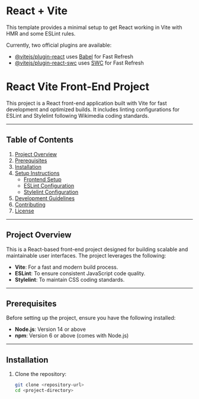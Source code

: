 # React + Vite

This template provides a minimal setup to get React working in Vite with HMR and some ESLint rules.

Currently, two official plugins are available:

- [@vitejs/plugin-react](https://github.com/vitejs/vite-plugin-react/blob/main/packages/plugin-react/README.md) uses [Babel](https://babeljs.io/) for Fast Refresh
- [@vitejs/plugin-react-swc](https://github.com/vitejs/vite-plugin-react-swc) uses [SWC](https://swc.rs/) for Fast Refresh


# React Vite Front-End Project

This project is a React front-end application built with Vite for fast development and optimized builds. It includes linting configurations for ESLint and Stylelint following Wikimedia coding standards.

---

## Table of Contents

1. [Project Overview](#project-overview)
2. [Prerequisites](#prerequisites)
3. [Installation](#installation)
4. [Setup Instructions](#setup-instructions)
   - [Frontend Setup](#frontend-setup)
   - [ESLint Configuration](#eslint-configuration)
   - [Stylelint Configuration](#stylelint-configuration)
5. [Development Guidelines](#development-guidelines)
6. [Contributing](#contributing)
7. [License](#license)

---

## Project Overview

This is a React-based front-end project designed for building scalable and maintainable user interfaces. The project leverages the following:

- **Vite**: For a fast and modern build process.
- **ESLint**: To ensure consistent JavaScript code quality.
- **Stylelint**: To maintain CSS coding standards.

---

## Prerequisites

Before setting up the project, ensure you have the following installed:

- **Node.js**: Version 14 or above
- **npm**: Version 6 or above (comes with Node.js)

---

## Installation

1. Clone the repository:
   ```bash
   git clone <repository-url>
   cd <project-directory>
